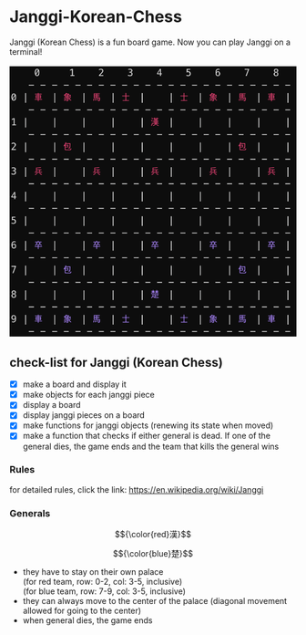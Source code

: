 # Janggi-Korean-Chess
Janggi (Korean Chess) is a fun board game. Now you can play Janggi on a terminal!
<br />
<br />
![alt text](https://github.com/j-baek/Janggi-Korean-Chess/blob/main/janggi.png)


## check-list for Janggi (Korean Chess)
- [X] make a board and display it 
- [X] make objects for each janggi piece
- [X] display a board
- [X] display janggi pieces on a board
- [X] make functions for janggi objects (renewing its state when moved)
- [X] make a function that checks if either general is dead. If one of the general dies, the game ends and the team that kills the general wins

### Rules
for detailed rules, click the link: https://en.wikipedia.org/wiki/Janggi
<br />

### Generals 

$${\color{red}漢}$$

$${\color{blue}楚}$$

- they have to stay on their own palace
  <br />
  (for red team, row: 0-2, col: 3-5, inclusive)
  <br />
  (for blue team, row: 7-9, col: 3-5, inclusive)
- they can always move to the center of the palace (diagonal movement allowed for going to the center)
- when general dies, the game ends
